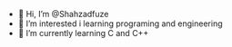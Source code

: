 - 👋 Hi, I’m @Shahzadfuze
- 👀 I’m interested i learning programing and engineering
- 🌱 I’m currently learning C and C++


<!---
Shahzadfuze/Shahzadfuze is a ✨ special ✨ repository because its `README.md` (this file) appears on your GitHub profile.
You can click the Preview link to take a look at your changes.
--->
